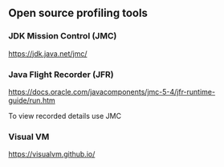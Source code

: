 ## Open source profiling tools


### JDK Mission Control (JMC)

https://jdk.java.net/jmc/

### Java Flight Recorder (JFR)

https://docs.oracle.com/javacomponents/jmc-5-4/jfr-runtime-guide/run.htm

To view recorded details use JMC

### Visual VM

https://visualvm.github.io/
